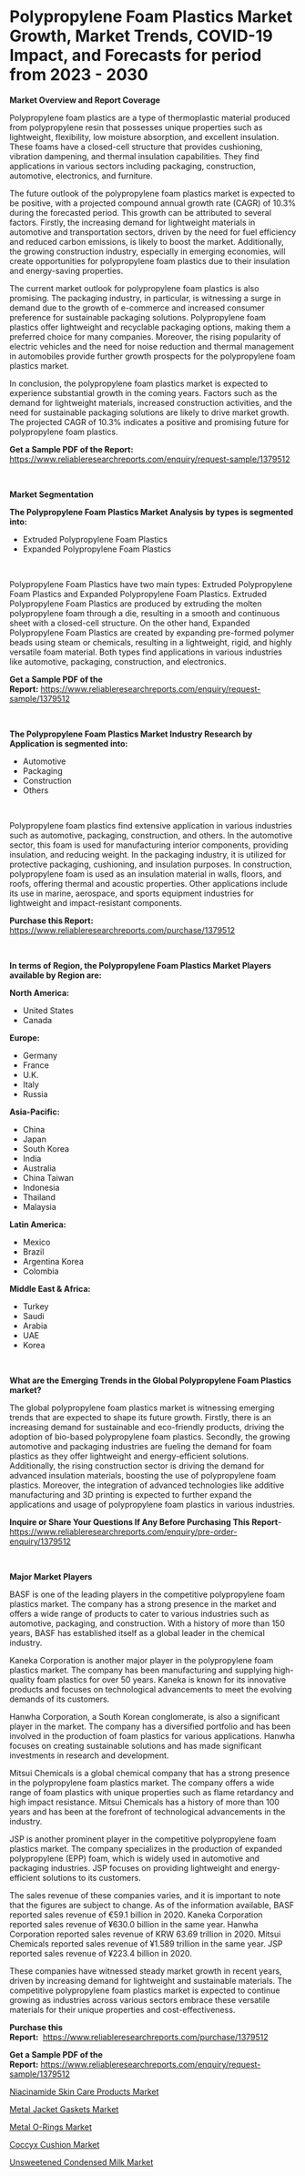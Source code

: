 <p><h1>Polypropylene Foam Plastics Market Growth, Market Trends, COVID-19 Impact, and Forecasts for period from 2023 - 2030</h1></p><p><strong>Market Overview and Report Coverage</strong></p>
<p><p>Polypropylene foam plastics are a type of thermoplastic material produced from polypropylene resin that possesses unique properties such as lightweight, flexibility, low moisture absorption, and excellent insulation. These foams have a closed-cell structure that provides cushioning, vibration dampening, and thermal insulation capabilities. They find applications in various sectors including packaging, construction, automotive, electronics, and furniture.</p><p>The future outlook of the polypropylene foam plastics market is expected to be positive, with a projected compound annual growth rate (CAGR) of 10.3% during the forecasted period. This growth can be attributed to several factors. Firstly, the increasing demand for lightweight materials in automotive and transportation sectors, driven by the need for fuel efficiency and reduced carbon emissions, is likely to boost the market. Additionally, the growing construction industry, especially in emerging economies, will create opportunities for polypropylene foam plastics due to their insulation and energy-saving properties.</p><p>The current market outlook for polypropylene foam plastics is also promising. The packaging industry, in particular, is witnessing a surge in demand due to the growth of e-commerce and increased consumer preference for sustainable packaging solutions. Polypropylene foam plastics offer lightweight and recyclable packaging options, making them a preferred choice for many companies. Moreover, the rising popularity of electric vehicles and the need for noise reduction and thermal management in automobiles provide further growth prospects for the polypropylene foam plastics market.</p><p>In conclusion, the polypropylene foam plastics market is expected to experience substantial growth in the coming years. Factors such as the demand for lightweight materials, increased construction activities, and the need for sustainable packaging solutions are likely to drive market growth. The projected CAGR of 10.3% indicates a positive and promising future for polypropylene foam plastics.</p></p>
<p><strong>Get a Sample PDF of the Report:</strong> <a href="https://www.reliableresearchreports.com/enquiry/request-sample/1379512">https://www.reliableresearchreports.com/enquiry/request-sample/1379512</a></p>
<p>&nbsp;</p>
<p><strong>Market Segmentation</strong></p>
<p><strong>The Polypropylene Foam Plastics Market Analysis by types is segmented into:</strong></p>
<p><ul><li>Extruded Polypropylene Foam Plastics</li><li>Expanded Polypropylene Foam Plastics</li></ul></p>
<p>&nbsp;</p>
<p><p>Polypropylene Foam Plastics have two main types: Extruded Polypropylene Foam Plastics and Expanded Polypropylene Foam Plastics. Extruded Polypropylene Foam Plastics are produced by extruding the molten polypropylene foam through a die, resulting in a smooth and continuous sheet with a closed-cell structure. On the other hand, Expanded Polypropylene Foam Plastics are created by expanding pre-formed polymer beads using steam or chemicals, resulting in a lightweight, rigid, and highly versatile foam material. Both types find applications in various industries like automotive, packaging, construction, and electronics.</p></p>
<p><strong>Get a Sample PDF of the Report:</strong>&nbsp;<a href="https://www.reliableresearchreports.com/enquiry/request-sample/1379512">https://www.reliableresearchreports.com/enquiry/request-sample/1379512</a></p>
<p>&nbsp;</p>
<p><strong>The Polypropylene Foam Plastics Market Industry Research by Application is segmented into:</strong></p>
<p><ul><li>Automotive</li><li>Packaging</li><li>Construction</li><li>Others</li></ul></p>
<p>&nbsp;</p>
<p><p>Polypropylene foam plastics find extensive application in various industries such as automotive, packaging, construction, and others. In the automotive sector, this foam is used for manufacturing interior components, providing insulation, and reducing weight. In the packaging industry, it is utilized for protective packaging, cushioning, and insulation purposes. In construction, polypropylene foam is used as an insulation material in walls, floors, and roofs, offering thermal and acoustic properties. Other applications include its use in marine, aerospace, and sports equipment industries for lightweight and impact-resistant components.</p></p>
<p><strong>Purchase this Report:</strong>&nbsp; <a href="https://www.reliableresearchreports.com/purchase/1379512">https://www.reliableresearchreports.com/purchase/1379512</a></p>
<p>&nbsp;</p>
<p><strong>In terms of Region, the Polypropylene Foam Plastics Market Players available by Region are:</strong></p>
<p>
    <p> <strong> North America: </strong>
        <ul>
            <li>United States</li>
            <li>Canada</li>
        </ul>
        </p> 
    <p> <strong> Europe: </strong>
        <ul>
            <li>Germany</li>
            <li>France</li>
            <li>U.K.</li>
            <li>Italy</li>
            <li>Russia</li>
        </ul>
        </p> 
    <p> <strong> Asia-Pacific: </strong>
        <ul>
            <li>China</li>
            <li>Japan</li>
            <li>South Korea</li>
            <li>India</li>
            <li>Australia</li>
            <li>China Taiwan</li>
            <li>Indonesia</li>
            <li>Thailand</li>
            <li>Malaysia</li>
        </ul>
        </p> 
    <p> <strong> Latin America: </strong>
        <ul>
            <li>Mexico</li>
            <li>Brazil</li>
            <li>Argentina Korea</li>
            <li>Colombia</li>
        </ul>
        </p> 
    <p> <strong> Middle East & Africa: </strong>
        <ul>
            <li>Turkey</li>
            <li>Saudi</li>
            <li>Arabia</li>
            <li>UAE</li>
            <li>Korea</li>
        </ul>
    </p>
    </p>
<p>&nbsp;</p>
<p><strong>What are the Emerging Trends in the Global Polypropylene Foam Plastics market?</strong></p>
<p><p>The global polypropylene foam plastics market is witnessing emerging trends that are expected to shape its future growth. Firstly, there is an increasing demand for sustainable and eco-friendly products, driving the adoption of bio-based polypropylene foam plastics. Secondly, the growing automotive and packaging industries are fueling the demand for foam plastics as they offer lightweight and energy-efficient solutions. Additionally, the rising construction sector is driving the demand for advanced insulation materials, boosting the use of polypropylene foam plastics. Moreover, the integration of advanced technologies like additive manufacturing and 3D printing is expected to further expand the applications and usage of polypropylene foam plastics in various industries.</p></p>
<p><strong>Inquire or Share Your Questions If Any Before Purchasing This Report</strong>- <a href="https://www.reliableresearchreports.com/enquiry/pre-order-enquiry/1379512">https://www.reliableresearchreports.com/enquiry/pre-order-enquiry/1379512</a></p>
<p>&nbsp;</p>
<p><strong>Major Market Players</strong></p>
<p><p>BASF is one of the leading players in the competitive polypropylene foam plastics market. The company has a strong presence in the market and offers a wide range of products to cater to various industries such as automotive, packaging, and construction. With a history of more than 150 years, BASF has established itself as a global leader in the chemical industry.</p><p>Kaneka Corporation is another major player in the polypropylene foam plastics market. The company has been manufacturing and supplying high-quality foam plastics for over 50 years. Kaneka is known for its innovative products and focuses on technological advancements to meet the evolving demands of its customers.</p><p>Hanwha Corporation, a South Korean conglomerate, is also a significant player in the market. The company has a diversified portfolio and has been involved in the production of foam plastics for various applications. Hanwha focuses on creating sustainable solutions and has made significant investments in research and development.</p><p>Mitsui Chemicals is a global chemical company that has a strong presence in the polypropylene foam plastics market. The company offers a wide range of foam plastics with unique properties such as flame retardancy and high impact resistance. Mitsui Chemicals has a history of more than 100 years and has been at the forefront of technological advancements in the industry.</p><p>JSP is another prominent player in the competitive polypropylene foam plastics market. The company specializes in the production of expanded polypropylene (EPP) foam, which is widely used in automotive and packaging industries. JSP focuses on providing lightweight and energy-efficient solutions to its customers.</p><p>The sales revenue of these companies varies, and it is important to note that the figures are subject to change. As of the information available, BASF reported sales revenue of €59.1 billion in 2020. Kaneka Corporation reported sales revenue of ¥630.0 billion in the same year. Hanwha Corporation reported sales revenue of KRW 63.69 trillion in 2020. Mitsui Chemicals reported sales revenue of ¥1.589 trillion in the same year. JSP reported sales revenue of ¥223.4 billion in 2020.</p><p>These companies have witnessed steady market growth in recent years, driven by increasing demand for lightweight and sustainable materials. The competitive polypropylene foam plastics market is expected to continue growing as industries across various sectors embrace these versatile materials for their unique properties and cost-effectiveness.</p></p>
<p><strong>Purchase this Report:</strong>&nbsp;&nbsp;<a href="https://www.reliableresearchreports.com/purchase/1379512">https://www.reliableresearchreports.com/purchase/1379512</a></p>
<p></p>
<p><strong>Get a Sample PDF of the Report:</strong>&nbsp;<a href="https://www.reliableresearchreports.com/enquiry/request-sample/1379512">https://www.reliableresearchreports.com/enquiry/request-sample/1379512</a></p>
<p><p><a href="https://www.linkedin.com/pulse/niacinamide-skin-care-products-market-research-report-unlocks-zucpe/">Niacinamide Skin Care Products Market</a></p><p><a href="https://github.com/pizolina/Market-Research-Report-List-2/blob/main/metal-jacket-gaskets-market.md">Metal Jacket Gaskets Market</a></p><p><a href="https://github.com/lbird53714/Market-Research-Report-List-2/blob/main/metal-o-rings-market.md">Metal O-Rings Market</a></p><p><a href="https://www.linkedin.com/pulse/coccyx-cushion-market-research-report-unlocks-analysis-financial-seg1c/">Coccyx Cushion Market</a></p><p><a href="https://www.linkedin.com/pulse/decoding-unsweetened-condensed-milk-market-deep-dive-latest-qgnsc/">Unsweetened Condensed Milk Market</a></p></p>